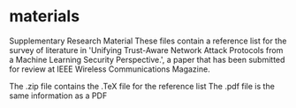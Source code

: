 # materials
Supplementary Research Material
These files contain a reference list for the survey of literature in 'Unifying Trust-Aware Network Attack Protocols from a Machine Learning Security Perspective.', a paper that has been submitted for review at IEEE Wireless Communications Magazine.

The .zip file contains the .TeX file for the reference list
The .pdf file is the same information as a PDF

